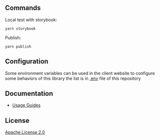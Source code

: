 ## Commands

Local test with storybook:
```
yarn storybook
```

Publish:
```
yarn publish
```

## Configuration

Some environment variables can be used in the client website to configure some behaviors of this library the list is in [.env](.env) file of this repository
## Documentation

- [Usage Guides](./docs/usage/index.md) 

## License

[Apache License 2.0](LICENSE) 
